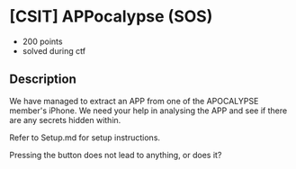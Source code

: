 # [CSIT] APPocalypse (SOS)
- 200 points
- solved during ctf

Description
---
We have managed to extract an APP from one of the APOCALYPSE member's iPhone. We need your help in analysing the APP and see if there are any secrets hidden within.

Refer to Setup.md for setup instructions.

Pressing the button does not lead to anything, or does it?


